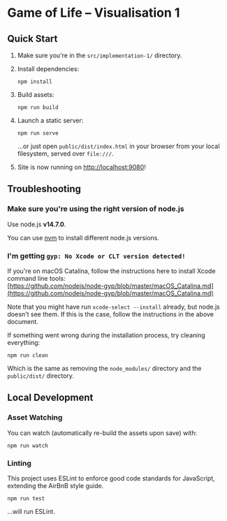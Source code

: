 # Game of Life – Visualisation 1
## Quick Start

1. Make sure you're in the `src/implementation-1/` directory.

2. Install dependencies:
    ```
    npm install
    ```

2. Build assets:
    ```
    npm run build
    ```

3. Launch a static server:
    ```
    npm run serve
    ```
   
   ...or just open `public/dist/index.html` in your browser from your local filesystem, served over `file:///`.
   
4. Site is now running on [http://localhost:9080](http://localhost:9080)!

## Troubleshooting
### Make sure you're using the right version of node.js
Use node.js **v14.7.0**.

You can use [nvm](https://github.com/nvm-sh/nvm) to install different node.js versions.

### I'm getting `gyp: No Xcode or CLT version detected!`
If you're on macOS Catalina, follow the instructions here to install Xcode command line tools:  
[https://github.com/nodejs/node-gyp/blob/master/macOS_Catalina.md](https://github.com/nodejs/node-gyp/blob/master/macOS_Catalina.md)

Note that you might have run `xcode-select --install` already, but node.js doesn't see them. If this is the case, follow
the instructions in the above document.

If something went wrong during the installation process, try cleaning everything:

```
npm run clean
```

Which is the same as removing the `node_modules/` directory and the `public/dist/` directory.

## Local Development
### Asset Watching
You can watch (automatically re-build the assets upon save) with:

```
npm run watch
```

### Linting
This project uses ESLint to enforce good code standards for JavaScript, extending the AirBnB style guide.

```
npm run test
```

...will run ESLint.
